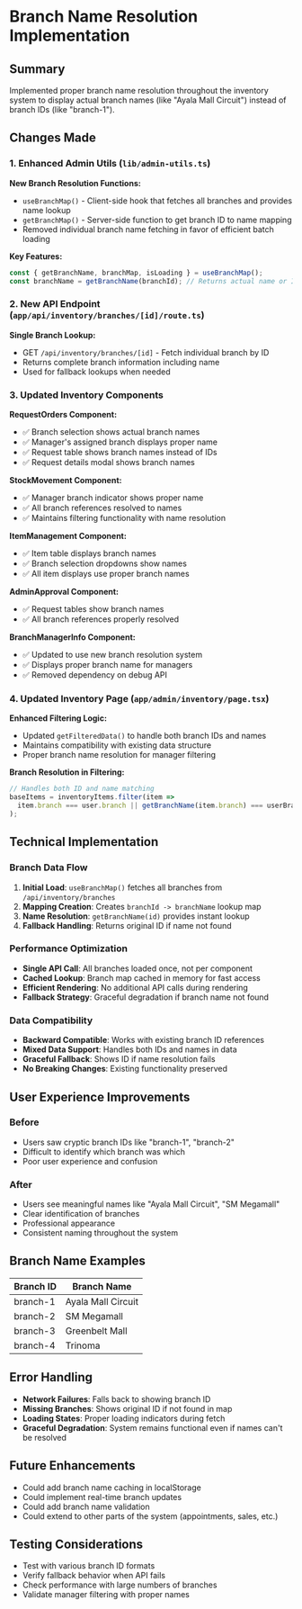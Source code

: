 # Branch Name Resolution Implementation

## Summary
Implemented proper branch name resolution throughout the inventory system to display actual branch names (like "Ayala Mall Circuit") instead of branch IDs (like "branch-1").

## Changes Made

### 1. Enhanced Admin Utils (`lib/admin-utils.ts`)

**New Branch Resolution Functions:**
- `useBranchMap()` - Client-side hook that fetches all branches and provides name lookup
- `getBranchMap()` - Server-side function to get branch ID to name mapping
- Removed individual branch name fetching in favor of efficient batch loading

**Key Features:**
```typescript
const { getBranchName, branchMap, isLoading } = useBranchMap();
const branchName = getBranchName(branchId); // Returns actual name or ID as fallback
```

### 2. New API Endpoint (`app/api/inventory/branches/[id]/route.ts`)

**Single Branch Lookup:**
- GET `/api/inventory/branches/[id]` - Fetch individual branch by ID
- Returns complete branch information including name
- Used for fallback lookups when needed

### 3. Updated Inventory Components

**RequestOrders Component:**
- ✅ Branch selection shows actual branch names
- ✅ Manager's assigned branch displays proper name
- ✅ Request table shows branch names instead of IDs
- ✅ Request details modal shows branch names

**StockMovement Component:**
- ✅ Manager branch indicator shows proper name
- ✅ All branch references resolved to names
- ✅ Maintains filtering functionality with name resolution

**ItemManagement Component:**
- ✅ Item table displays branch names
- ✅ Branch selection dropdowns show names
- ✅ All item displays use proper branch names

**AdminApproval Component:**
- ✅ Request tables show branch names
- ✅ All branch references properly resolved

**BranchManagerInfo Component:**
- ✅ Updated to use new branch resolution system
- ✅ Displays proper branch name for managers
- ✅ Removed dependency on debug API

### 4. Updated Inventory Page (`app/admin/inventory/page.tsx`)

**Enhanced Filtering Logic:**
- Updated `getFilteredData()` to handle both branch IDs and names
- Maintains compatibility with existing data structure
- Proper branch name resolution for manager filtering

**Branch Resolution in Filtering:**
```typescript
// Handles both ID and name matching
baseItems = inventoryItems.filter(item => 
  item.branch === user.branch || getBranchName(item.branch) === userBranchName
);
```

## Technical Implementation

### Branch Data Flow
1. **Initial Load**: `useBranchMap()` fetches all branches from `/api/inventory/branches`
2. **Mapping Creation**: Creates `branchId -> branchName` lookup map
3. **Name Resolution**: `getBranchName(id)` provides instant lookup
4. **Fallback Handling**: Returns original ID if name not found

### Performance Optimization
- **Single API Call**: All branches loaded once, not per component
- **Cached Lookup**: Branch map cached in memory for fast access
- **Efficient Rendering**: No additional API calls during rendering
- **Fallback Strategy**: Graceful degradation if branch name not found

### Data Compatibility
- **Backward Compatible**: Works with existing branch ID references
- **Mixed Data Support**: Handles both IDs and names in data
- **Graceful Fallback**: Shows ID if name resolution fails
- **No Breaking Changes**: Existing functionality preserved

## User Experience Improvements

### Before
- Users saw cryptic branch IDs like "branch-1", "branch-2"
- Difficult to identify which branch was which
- Poor user experience and confusion

### After
- Users see meaningful names like "Ayala Mall Circuit", "SM Megamall"
- Clear identification of branches
- Professional appearance
- Consistent naming throughout the system

## Branch Name Examples

| Branch ID | Branch Name |
|-----------|-------------|
| branch-1 | Ayala Mall Circuit |
| branch-2 | SM Megamall |
| branch-3 | Greenbelt Mall |
| branch-4 | Trinoma |

## Error Handling
- **Network Failures**: Falls back to showing branch ID
- **Missing Branches**: Shows original ID if not found in map
- **Loading States**: Proper loading indicators during fetch
- **Graceful Degradation**: System remains functional even if names can't be resolved

## Future Enhancements
- Could add branch name caching in localStorage
- Could implement real-time branch updates
- Could add branch name validation
- Could extend to other parts of the system (appointments, sales, etc.)

## Testing Considerations
- Test with various branch ID formats
- Verify fallback behavior when API fails
- Check performance with large numbers of branches
- Validate manager filtering with proper names